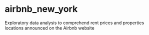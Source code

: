 # airbnb_new_york
Exploratory data analysis to comprehend rent prices and properties locations announced on the Airbnb website
